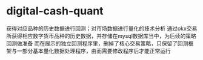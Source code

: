 # digital-cash-quant
获得对应品种的历史数据进行回测；对市场数据进行量化的技术分析
通过okx交易所获得相应数字货币品种的历史数据，并存储在mysql数据库当中，为后续的策略回测做准备
而在展示的独立回测程序里，删掉了核心交易策略，只保留了回测框架与一部分基本量化数据处理程序，由而需要修改程序后才能正常运行
